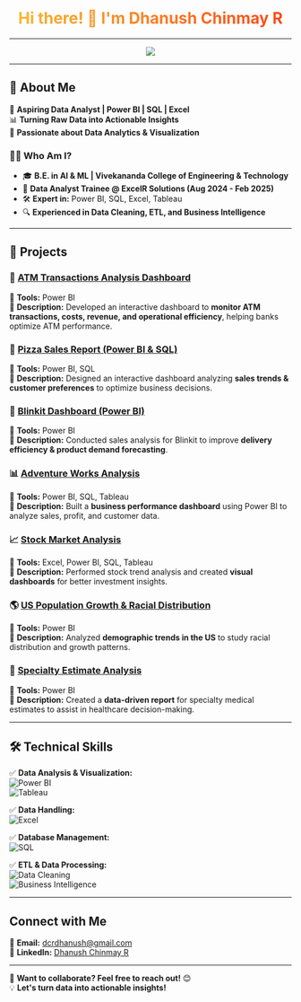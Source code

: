 
<h1 align="center">
  <span style="background: linear-gradient(to right, #f7b733, #fc4a1a); -webkit-background-clip: text; color: transparent;">
    Hi there! 👋 I'm Dhanush Chinmay R  
  </span>
</h1>

---

<div align="center">
  <img src="https://readme-typing-svg.herokuapp.com?font=Fira+Code&size=22&pause=1000&color=F7B733&center=true&vCenter=true&width=700&lines=Aspiring+Data+Analyst;Power+BI+|+SQL+|+Excel+|+Tableau;Turning+Raw+Data+into+Actionable+Insights" />
</div>

---

## 🚀 **About Me**  
💼 **Aspiring Data Analyst | Power BI | SQL | Excel**  
📊 **Turning Raw Data into Actionable Insights**  
🎯 **Passionate about Data Analytics & Visualization**  

### 👨‍💻 **Who Am I?**  
- 🎓 **B.E. in AI & ML | Vivekananda College of Engineering & Technology**  
- 📌 **Data Analyst Trainee @ ExcelR Solutions (Aug 2024 - Feb 2025)**  
- 🛠 **Expert in:** Power BI, SQL, Excel, Tableau  
- 🔍 **Experienced in Data Cleaning, ETL, and Business Intelligence**  

---

## 🐂 **Projects**  

### 🏧 [ATM Transactions Analysis Dashboard](https://github.com/Dhanushdcr/ATM-Transaction-Dashboard)  
📌 **Tools:** Power BI  
📌 **Description:** Developed an interactive dashboard to **monitor ATM transactions, costs, revenue, and operational efficiency**, helping banks optimize ATM performance.  

### 🍕 [Pizza Sales Report (Power BI & SQL)](https://github.com/Dhanushdcr/Pizza-Sales-Report-PowerBI-and-SQL-)  
📌 **Tools:** Power BI, SQL  
📌 **Description:** Designed an interactive dashboard analyzing **sales trends & customer preferences** to optimize business decisions.  

### 🛒 [Blinkit Dashboard (Power BI)](https://github.com/Dhanushdcr/Blinkit-Dashboard-PowerBI-)  
📌 **Tools:** Power BI  
📌 **Description:** Conducted sales analysis for Blinkit to improve **delivery efficiency & product demand forecasting**.  

### 📊 [Adventure Works Analysis](https://github.com/Dhanushdcr/Adventureworks-Excel-PowerBI-SQL-Tableau)  
📌 **Tools:** Power BI, SQL, Tableau  
📌 **Description:** Built a **business performance dashboard** using Power BI to analyze sales, profit, and customer data.  

### 📈 [Stock Market Analysis](https://github.com/Dhanushdcr/Stock-Market-Analysis-Excel-PowerBI-SQL-Tableau)  
📌 **Tools:** Excel, Power BI, SQL, Tableau  
📌 **Description:** Performed stock trend analysis and created **visual dashboards** for better investment insights.  

### 🌎 [US Population Growth & Racial Distribution](https://github.com/Dhanushdcr/US-Population-Growth-Racial-Distribution-PowerBI)  
📌 **Tools:** Power BI  
📌 **Description:** Analyzed **demographic trends in the US** to study racial distribution and growth patterns.  

### 🏥 [Specialty Estimate Analysis](https://github.com/Dhanushdcr/Specialty-Estimate-PowerBI)  
📌 **Tools:** Power BI  
📌 **Description:** Created a **data-driven report** for specialty medical estimates to assist in healthcare decision-making.  

---

## 🛠 **Technical Skills**  

✅ **Data Analysis & Visualization:**  
![Power BI](https://img.shields.io/badge/PowerBI-FAE500?style=for-the-badge&logo=power-bi&logoColor=black)  
![Tableau](https://img.shields.io/badge/Tableau-E97627?style=for-the-badge&logo=tableau&logoColor=white)  

✅ **Data Handling:**  
![Excel](https://img.shields.io/badge/Excel-217346?style=for-the-badge&logo=microsoft-excel&logoColor=white)  

✅ **Database Management:**  
![SQL](https://img.shields.io/badge/SQL-4479A1?style=for-the-badge&logo=mysql&logoColor=white)  

✅ **ETL & Data Processing:**  
![Data Cleaning](https://img.shields.io/badge/Data%20Cleaning-ff6f61?style=for-the-badge&logo=database&logoColor=white)  
![Business Intelligence](https://img.shields.io/badge/Business%20Intelligence-0078D4?style=for-the-badge&logo=microsoft-power-bi&logoColor=white)  

---

##  **Connect with Me**  
📩 **Email:** [dcrdhanush@gmail.com](mailto:dcrdhanush@gmail.com)  
🔗 **LinkedIn:** [Dhanush Chinmay R](https://www.linkedin.com/in/dhanush-chinmay-r-a97135242/)  

---

🚀 **Want to collaborate? Feel free to reach out!** 😊  
💡 **Let's turn data into actionable insights!**  

